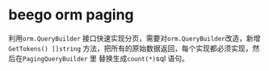 # beego orm paging
利用`orm.QueryBuilder` 接口快速实现分页，需要对`orm.QueryBuilder`改造，新增`GetTokens() []string` 方法，把所有的原始数据返回，每个实现都必须实现，然后在`PagingQueryBuilder` 里 替换生成`count(*)`sql 语句。